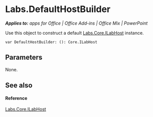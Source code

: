 
# Labs.DefaultHostBuilder

 _**Applies to:** apps for Office | Office Add-ins | Office Mix | PowerPoint_

Use this object to construct a default [Labs.Core.ILabHost](../powerpoint/office-mix/reference/labs.core.ilabhost.md) instance.

```
var DefaultHostBuilder: (): Core.ILabHost
```


## Parameters

None.


## See also


#### Reference


[Labs.Core.ILabHost](../powerpoint/office-mix/reference/labs.core.ilabhost.md)
